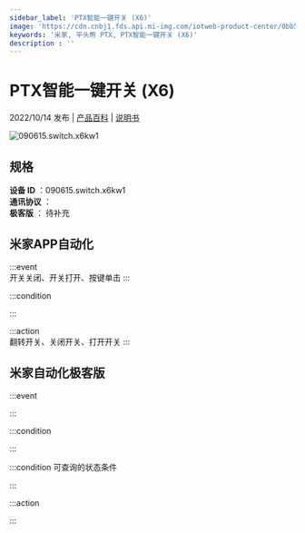 ```yaml
---
sidebar_label: 'PTX智能一键开关 (X6)'
image: 'https://cdn.cnbj1.fds.api.mi-img.com/iotweb-product-center/0bb56696238da0bbadb149740f01fb22_1662536187793.png?GalaxyAccessKeyId=AKVGLQWBOVIRQ3XLEW&Expires=9223372036854775807&Signature=sM3sJsVBrjZTnqEr5X6hmBBwfR8='
keywords: '米家, 平头熊 PTX, PTX智能一键开关 (X6)'
description : ''
---
```

# PTX智能一键开关 (X6)

2022/10/14 发布 | [产品百科](https://home.mi.com/webapp/content/baike/product/index.html?model=090615.switch.x6kw1/) | [说明书](https://home.mi.com/views/introduction.html?model=090615.switch.x6kw1&region=cn)

![090615.switch.x6kw1](https://cdn.cnbj1.fds.api.mi-img.com/iotweb-product-center/0bb56696238da0bbadb149740f01fb22_1662536187793.png?GalaxyAccessKeyId=AKVGLQWBOVIRQ3XLEW&Expires=9223372036854775807&Signature=sM3sJsVBrjZTnqEr5X6hmBBwfR8=)

## 规格  
> 
**设备 ID** ：090615.switch.x6kw1  
**通讯协议** ：  
**极客版**  ： 待补充 


## 米家APP自动化  

:::event  
开关关闭、开关打开、按键单击
:::

:::condition  

:::

:::action   
翻转开关、关闭开关、打开开关
:::

## 米家自动化极客版  

:::event  

:::

:::condition  

:::

:::condition 可查询的状态条件  

:::

:::action  

:::

        
